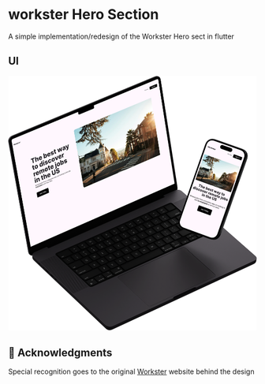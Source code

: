 # workster Hero Section

A simple implementation/redesign of the Workster Hero sect in flutter

## UI

![Hero](./assets/images/MacBook.png)

## 🙏 Acknowledgments <a name="acknowledgements"></a>

Special recognition goes to the original [Workster](https://workster.co/) website behind the design